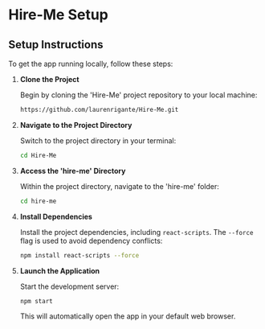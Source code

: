 # Hire-Me Setup

## Setup Instructions

To get the app running locally, follow these steps:

1. **Clone the Project**

    Begin by cloning the 'Hire-Me' project repository to your local machine:

    ```bash
    https://github.com/laurenrigante/Hire-Me.git
    ```

2. **Navigate to the Project Directory**

    Switch to the project directory in your terminal:

    ```bash
    cd Hire-Me
    ```

3. **Access the 'hire-me' Directory**

    Within the project directory, navigate to the 'hire-me' folder:

    ```bash
    cd hire-me
    ```

4. **Install Dependencies**

    Install the project dependencies, including `react-scripts`. The `--force` flag is used to avoid dependency conflicts:

    ```bash
    npm install react-scripts --force
    ```

5. **Launch the Application**

    Start the development server:

    ```bash
    npm start
    ```

    This will automatically open the app in your default web browser.

